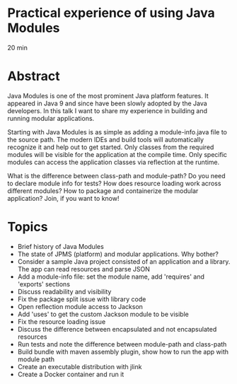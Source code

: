 # Practical experience of using Java Modules

20 min

# Abstract

Java Modules is one of the most prominent Java platform features. It appeared in Java 9 and since
have been slowly adopted by the Java developers. In this talk I want to share my experience in
building and running modular applications.

Starting with Java Modules is as simple as adding a module-info.java file to the source path. The
modern IDEs and build tools will automatically recognize it and help out to get started. Only
classes from the required modules will be visible for the application at the compile time. Only
specific modules can access the application classes via reflection at the runtime.

What is the difference between class-path and module-path? Do you need to declare module info for
tests? How does resource loading work across different modules? How to package and containerize the
modular application? Join, if you want to know!

# Topics

- Brief history of Java Modules
- The state of JPMS (platform) and modular applications. Why bother?
- Consider a sample Java project consisted of an application and a library. The app can read
  resources and parse JSON
- Add a module-info file: set the module name, add 'requires' and 'exports' sections
- Discuss readability and visibility
- Fix the package split issue with library code
- Open reflection module access to Jackson
- Add 'uses' to get the custom Jackson module to be visible
- Fix the resource loading issue
- Discuss the difference between encapsulated and not encapsulated resources
- Run tests and note the difference between module-path and class-path
- Build bundle with maven assembly plugin, show how to run the app with module path
- Create an executable distribution with jlink
- Create a Docker container and run it